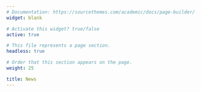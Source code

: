 ```yaml
---
# Documentation: https://sourcethemes.com/academic/docs/page-builder/
widget: blank

# Activate this widget? true/false
active: true

# This file represents a page section.
headless: true

# Order that this section appears on the page.
weight: 25

title: News
---
```


<div id="bluesky-feed"></div>
<script>
  const blueskyHandle = '@real.itu.dk';

  async function fetchBlueSkyFeed() {
    try {
      const response = await fetch(`https://bsky.app/profile/real.itu.dk`);
      if (!response.ok) {
        throw new Error('Network response was not ok');
      }
      const data = await response.json();
      
      const feedContainer = document.getElementById('bluesky-feed');
      data.posts.forEach(post => {
        const postDiv = document.createElement('div');
        postDiv.className = 'bluesky-post';
        postDiv.innerHTML = `<p>${post.text}</p>`;
        feedContainer.appendChild(postDiv);
      });
    } catch (error) {
      console.error('Error fetching Bluesky feed:', error);
    }
  }
  fetchBlueSkyFeed();
</script>


